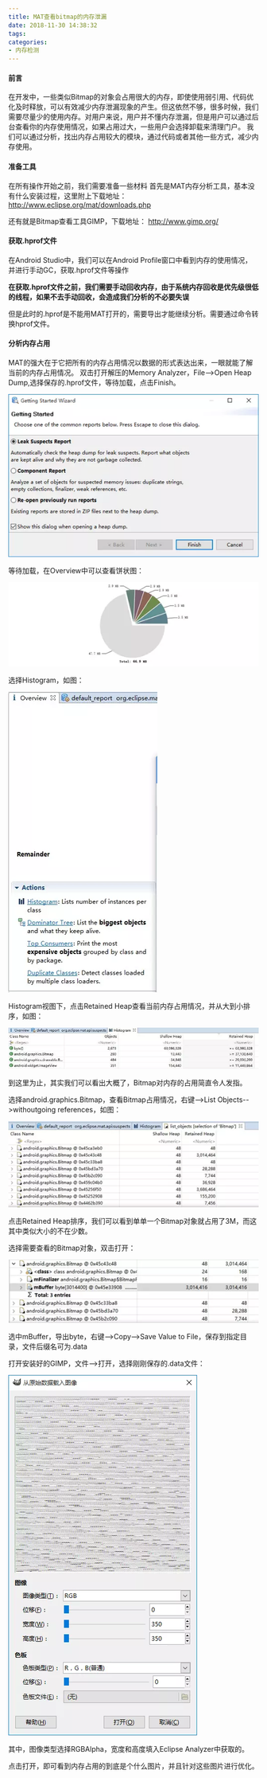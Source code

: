 ```yaml
---
title: MAT查看bitmap的内存泄漏
date: 2018-11-30 14:38:32
tags:
categories:
- 内存检测
---
```

#### 前言
在开发中，一些类似Bitmap的对象会占用很大的内存，即使使用弱引用、代码优化及时释放，可以有效减少内存泄漏现象的产生。但这依然不够，很多时候，我们需要尽量少的使用内存。对用户来说，用户并不懂内存泄漏，但是用户可以通过后台查看你的内存使用情况，如果占用过大，一些用户会选择卸载来清理门户。
我们可以通过分析，找出内存占用较大的模块，通过代码或者其他一些方式，减少内存使用。

#### 准备工具
在所有操作开始之前，我们需要准备一些材料
首先是MAT内存分析工具，基本没有什么安装过程，这里附上下载地址：
http://www.eclipse.org/mat/downloads.php

还有就是Bitmap查看工具GIMP，下载地址：
http://www.gimp.org/

#### 获取.hprof文件
在Android Studio中，我们可以在Android Profile窗口中看到内存的使用情况，并进行手动GC，获取.hprof文件等操作

**在获取.hprof文件之前，我们需要手动回收内存，由于系统内存回收是优先级很低的线程，如果不去手动回收，会造成我们分析的不必要失误**

但是此时的.hprof是不能用MAT打开的，需要导出才能继续分析。需要通过命令转换hprof文件。

#### 分析内存占用
MAT的强大在于它把所有的内存占用情况以数据的形式表达出来，一眼就能了解当前的内存占用情况。
双击打开解压的Memory Analyzer，File-->Open Heap Dump,选择保存的.hprof文件，等待加载，点击Finish。

![avatar](https://github.com/zhoulzhou/MarkDownPhotos/raw/master/android/nei12.webp)

等待加载，在Overview中可以查看饼状图：

![avatar](https://github.com/zhoulzhou/MarkDownPhotos/raw/master/android/nei13.webp)

选择Histogram，如图：

![avatar](https://github.com/zhoulzhou/MarkDownPhotos/raw/master/android/nei14.webp)

Histogram视图下，点击Retained Heap查看当前内存占用情况，并从大到小排序，如图：

![avatar](https://github.com/zhoulzhou/MarkDownPhotos/raw/master/android/nei15.webp)

到这里为止，其实我们可以看出大概了，Bitmap对内存的占用简直令人发指。

选择android.graphics.Bitmap，查看Bitmap占用情况，右键-->List Objects-->withoutgoing references，如图：

![avatar](https://github.com/zhoulzhou/MarkDownPhotos/raw/master/android/nei16.webp)

点击Retained Heap排序，我们可以看到单单一个Bitmap对象就占用了3M，而这其中类似大小的不在少数。

选择需要查看的Bitmap对象，双击打开：

![avatar](https://github.com/zhoulzhou/MarkDownPhotos/raw/master/android/nei17.webp)

选中mBuffer，导出byte，右键-->Copy-->Save Value to File，保存到指定目录，文件后缀名可为.data

打开安装好的GIMP，文件-->打开，选择刚刚保存的.data文件：

![avatar](https://github.com/zhoulzhou/MarkDownPhotos/raw/master/android/nei18.webp)

其中，图像类型选择RGBAlpha，宽度和高度填入Eclipse Analyzer中获取的。

点击打开，即可看到内存占用的到底是个什么图片，并且针对这些图片进行优化。
